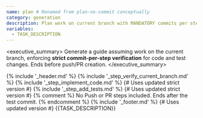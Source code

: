 ```yaml
---
name: plan # Renamed from plan-no-commit conceptually
category: generation
description: Plan work on current branch with MANDATORY commits per step, ending before push/PR.
variables:
  - TASK_DESCRIPTION
---
```

<executive_summary>
Generate a guide assuming work on the current branch, enforcing **strict commit-per-step verification** for code and test changes. Ends before push/PR creation.
</executive_summary>

<instructions>
{% include '_header.md' %}
{% include '_step_verify_current_branch.md' %}
{% include '_step_implement_code.md' %} {# Uses updated strict version #}
{% include '_step_add_tests.md' %}    {# Uses updated strict version #}
{% comment %} No Push or PR steps included. Ends after the test commit. {% endcomment %}
{% include '_footer.md' %}         {# Uses updated version #}
</instructions>

<task>
{{TASK_DESCRIPTION}}
</task>

